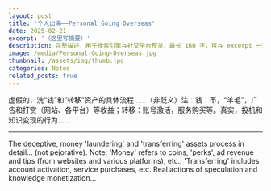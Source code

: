 ```yaml
---
layout: post
title: '个人出海——Personal Going Overseas'
date: 2025-02-21
excerpt: '（这里写摘要）'
description: 完整描述，用于搜索引擎与社交平台预览，最长 160 字，可与 excerpt 一致
image: /media/Personal-Going-Overseas.jpg
thumbnail: /assets/img/thumb.jpg
categories: Notes
related_posts: true
---
```


虚假的，洗“钱”和“转移”资产的具体流程……（非贬义）注：钱：币，“羊毛”，广告和打赏（网站、各平台）等收益；转移：账号激活，服务购买等。真实，投机和知识变现的行为……

---

The deceptive, money 'laundering' and 'transferring' assets process in detail... (not pejorative). Note: 'Money' refers to coins, 'perks', ad revenue and tips (from websites and various platforms), etc.; 'Transferring' includes account activation, service purchases, etc. Real actions of speculation and knowledge monetization...